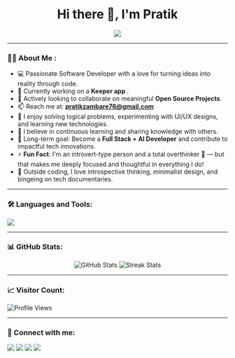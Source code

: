 <h1 align="center">Hi there 👋, I'm Pratik</h1>

<p align="center">
    <img src="https://readme-typing-svg.herokuapp.com?font=Fira+Code&size=22&pause=1000&center=true&vCenter=true&multiline=true&width=600&height=80&lines=I'm+a+Software+Developer.;I+love+building+cool+projects!" />
</p>

---

### 👨‍💻 About Me :
- 💻 Passionate Software Developer with a love for turning ideas into reality through code.  
- 🔭 Currently working on a **Keeper app** .  
- 🤝 Actively looking to collaborate on meaningful **Open Source Projects**.  
- 📫 Reach me at: **pratikzambare76@gmail.com**  
- 🧠 I enjoy solving logical problems, experimenting with UI/UX designs, and learning new technologies.  
- 💬 I believe in continuous learning and sharing knowledge with others.
- 🎯 Long-term goal: Become a **Full Stack + AI Developer** and contribute to impactful tech innovations.  
- ⚡ **Fun Fact**: I'm an introvert-type person and a total overthinker 🤯 — but that makes me deeply focused and thoughtful in everything I do!  
- 🧩 Outside coding, I love introspective thinking, minimalist design, and bingeing on tech documentaries.


---

### 🛠️ Languages and Tools:
<p align="left">
  <img src="https://skillicons.dev/icons?i=html,css,js,react,nodejs,mongodb,python,flask,github,git,vscode,linux,figma" />
</p>

---

### 📊 GitHub Stats:
<p align="center">
  <img src="https://github-readme-stats.vercel.app/api?username=pratikzambare76&show_icons=true&theme=tokyonight" alt="GitHub Stats" />
  <img src="https://github-readme-streak-stats.herokuapp.com/?user=pratikzambare76&theme=tokyonight" alt="Streak Stats" />
</p>

---

### 📈 Visitor Count:
<p>
  <img src="https://komarev.com/ghpvc/?username=pratikzambare76&color=blue" alt="Profile Views" />
</p>

---

### 🎯 Connect with me:
<p>
  <a href="https://linkedin.com/in/your-link"><img src="https://img.shields.io/badge/LinkedIn-blue?style=flat&logo=linkedin" /></a>
  <a href="mailto:pratikzambare76@gmail.com"><img src="https://img.shields.io/badge/Gmail-red?style=flat&logo=gmail" /></a>
  <a href="https://www.instagram.com/being_pratik_13/?igsh=MTAwYWFyZXl6Nzhrcw=="><img src="https://img.shields.io/badge/Instagram-E4405F?style=flat&logo=instagram&logoColor=white" /></a>
  <a href="https://wa.me/917083918612"><img src="https://img.shields.io/badge/WhatsApp-25D366?style=flat&logo=whatsapp&logoColor=white" />
